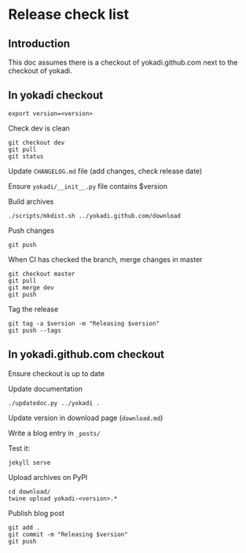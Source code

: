 # Release check list

## Introduction

This doc assumes there is a checkout of yokadi.github.com next to the checkout
of yokadi.

## In yokadi checkout

    export version=<version>

Check dev is clean

    git checkout dev
    git pull
    git status

Update `CHANGELOG.md` file (add changes, check release date)

Ensure `yokadi/__init__.py` file contains $version

Build archives

    ./scripts/mkdist.sh ../yokadi.github.com/download

Push changes

    git push

When CI has checked the branch, merge changes in master

    git checkout master
    git pull
    git merge dev
    git push

Tag the release

    git tag -a $version -m "Releasing $version"
    git push --tags

## In yokadi.github.com checkout

Ensure checkout is up to date

Update documentation

    ./updatedoc.py ../yokadi .

Update version in download page (`download.md`)

Write a blog entry in `_posts/`

Test it:

    jekyll serve

Upload archives on PyPI

    cd download/
    twine upload yokadi-<version>.*

Publish blog post

    git add .
    git commit -m "Releasing $version"
    git push
